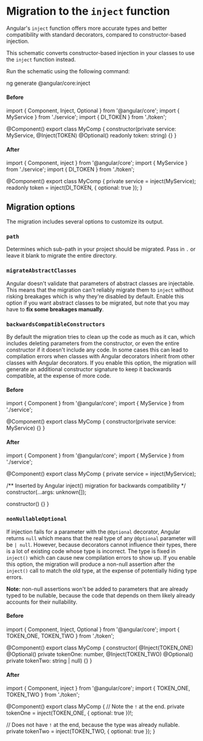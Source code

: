 # Migration to the `inject` function

Angular's `inject` function offers more accurate types and better compatibility with standard decorators, compared to constructor-based injection.

This schematic converts constructor-based injection in your classes to use the `inject` function instead.

Run the schematic using the following command:

<docs-code language="shell">

ng generate @angular/core:inject

</docs-code>

#### Before
<docs-code language="typescript">
import { Component, Inject, Optional } from '@angular/core';
import { MyService } from './service';
import { DI_TOKEN } from './token';

@Component()
export class MyComp {
  constructor(private service: MyService, @Inject(TOKEN) @Optional() readonly token: string) {}
}
</docs-code>

#### After
<docs-code language="typescript">
import { Component, inject } from '@angular/core';
import { MyService } from './service';
import { DI_TOKEN } from './token';

@Component()
export class MyComp {
  private service = inject(MyService);
  readonly token = inject(DI_TOKEN, { optional: true });
}
</docs-code>

## Migration options
The migration includes several options to customize its output.

### `path`
Determines which sub-path in your project should be migrated. Pass in `.` or leave it blank to
migrate the entire directory.

### `migrateAbstractClasses`
Angular doesn't validate that parameters of abstract classes are injectable. This means that the
migration can't reliably migrate them to `inject` without risking breakages which is why they're
disabled by default. Enable this option if you want abstract classes to be migrated, but note
that you may have to **fix some breakages manually**.

### `backwardsCompatibleConstructors`
By default the migration tries to clean up the code as much as it can, which includes deleting
parameters from the constructor, or even the entire constructor if it doesn't include any code.
In some cases this can lead to compilation errors when classes with Angular decorators inherit from
other classes with Angular decorators. If you enable this option, the migration will generate an
additional constructor signature to keep it backwards compatible, at the expense of more code.

#### Before
<docs-code language="typescript">
import { Component } from '@angular/core';
import { MyService } from './service';

@Component()
export class MyComp {
  constructor(private service: MyService) {}
}
</docs-code>

#### After
<docs-code language="typescript">
import { Component } from '@angular/core';
import { MyService } from './service';

@Component()
export class MyComp {
  private service = inject(MyService);

  /** Inserted by Angular inject() migration for backwards compatibility */
  constructor(...args: unknown[]);

  constructor() {}
}
</docs-code>

### `nonNullableOptional`
If injection fails for a parameter with the `@Optional` decorator, Angular returns `null` which
means that the real type of any `@Optional` parameter will be `| null`. However, because decorators
cannot influence their types, there is a lot of existing code whose type is incorrect. The type is
fixed in `inject()` which can cause new compilation errors to show up. If you enable this option,
the migration will produce a non-null assertion after the `inject()` call to match the old type,
at the expense of potentially hiding type errors.

**Note:** non-null assertions won't be added to parameters that are already typed to be nullable,
because the code that depends on them likely already accounts for their nullability.

#### Before
<docs-code language="typescript">
import { Component, Inject, Optional } from '@angular/core';
import { TOKEN_ONE, TOKEN_TWO } from './token';

@Component()
export class MyComp {
  constructor(
    @Inject(TOKEN_ONE) @Optional() private tokenOne: number,
    @Inject(TOKEN_TWO) @Optional() private tokenTwo: string | null) {}
}
</docs-code>

#### After
<docs-code language="typescript">
import { Component, inject } from '@angular/core';
import { TOKEN_ONE, TOKEN_TWO } from './token';

@Component()
export class MyComp {
  // Note the `!` at the end.
  private tokenOne = inject(TOKEN_ONE, { optional: true })!;

  // Does not have `!` at the end, because the type was already nullable.
  private tokenTwo = inject(TOKEN_TWO, { optional: true });
}
</docs-code>
